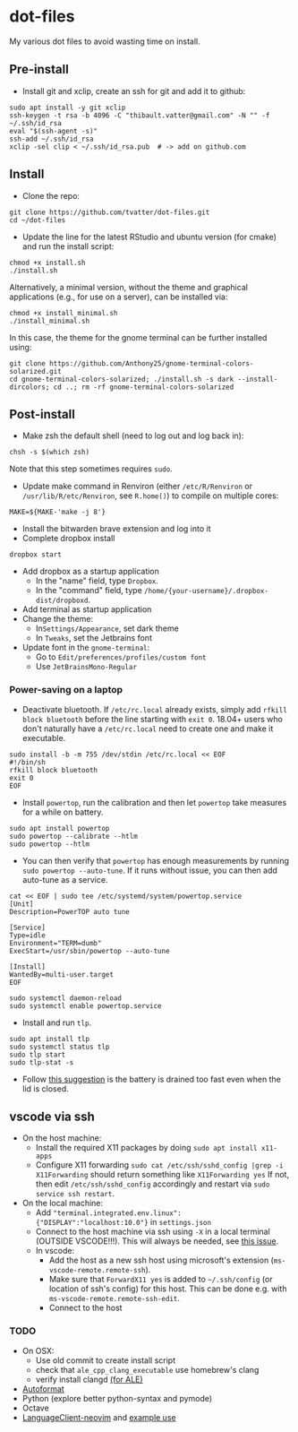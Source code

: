 # dot-files

My various dot files to avoid wasting time on install.

## Pre-install

- Install git and xclip, create an ssh for git and add it to github:

```
sudo apt install -y git xclip
ssh-keygen -t rsa -b 4096 -C "thibault.vatter@gmail.com" -N "" -f ~/.ssh/id_rsa
eval "$(ssh-agent -s)"
ssh-add ~/.ssh/id_rsa
xclip -sel clip < ~/.ssh/id_rsa.pub  # -> add on github.com
```

## Install

- Clone the repo:

```
git clone https://github.com/tvatter/dot-files.git
cd ~/dot-files
```

- Update the line for the latest RStudio and ubuntu version (for cmake) and run the install script:

```
chmod +x install.sh
./install.sh
```

Alternatively, a minimal version, without the theme and graphical applications (e.g., for use on a server), can be installed via:

```
chmod +x install_minimal.sh
./install_minimal.sh
```

In this case, the theme for the gnome terminal can be further installed using:

```
git clone https://github.com/Anthony25/gnome-terminal-colors-solarized.git
cd gnome-terminal-colors-solarized; ./install.sh -s dark --install-dircolors; cd ..; rm -rf gnome-terminal-colors-solarized
```

## Post-install

- Make zsh the default shell (need to log out and log back in):

```
chsh -s $(which zsh)
```

Note that this step sometimes requires `sudo`.

- Update make command in Renviron (either `/etc/R/Renviron` or 
  `/usr/lib/R/etc/Renviron`, see `R.home()`) to compile on multiple cores:

```
MAKE=${MAKE-'make -j 8'}
```

- Install the bitwarden brave extension and log into it
- Complete dropbox install

```
dropbox start
```

- Add dropbox as a startup application
  - In the "name" field, type `Dropbox`.
  - In the "command" field, type `/home/{your-username}/.dropbox-dist/dropboxd`.
- Add terminal as startup application
- Change the theme:
  - In`Settings/Appearance`, set dark theme
  - In `Tweaks`, set the Jetbrains font
- Update font in the `gnome-terminal`:
  - Go to `Edit/preferences/profiles/custom font`
  - Use `JetBrainsMono-Regular`

### Power-saving on a laptop

- Deactivate bluetooth. If `/etc/rc.local` already exists, simply 
  add `rfkill block bluetooth` before the line starting with `exit 0`. 18.04+ users 
  who don't naturally have a `/etc/rc.local` need to create one and make it executable.

```
sudo install -b -m 755 /dev/stdin /etc/rc.local << EOF
#!/bin/sh
rfkill block bluetooth
exit 0
EOF
```

- Install `powertop`, run the calibration and then let `powertop` take measures for a while on battery.

```
sudo apt install powertop
sudo powertop --calibrate --htlm
sudo powertop --htlm
```

- You can then verify that `powertop` has enough measurements by running `sudo powertop --auto-tune`. If it runs without 
  issue, you can then add auto-tune as a service.

```
cat << EOF | sudo tee /etc/systemd/system/powertop.service
[Unit]
Description=PowerTOP auto tune

[Service]
Type=idle
Environment="TERM=dumb"
ExecStart=/usr/sbin/powertop --auto-tune

[Install]
WantedBy=multi-user.target
EOF

sudo systemctl daemon-reload
sudo systemctl enable powertop.service
```

- Install and run `tlp`.

```
sudo apt install tlp
sudo systemctl status tlp
sudo tlp start
sudo tlp-stat -s 
```

- Follow [this suggestion](https://askubuntu.com/questions/1029474/ubuntu-18-04-dell-xps13-9370-no-longer-suspends-on-lid-close/1036122#1036122) 
  is the battery is drained too fast even when the lid is closed.

## vscode via ssh

- On the host machine: 
  - Install the required X11 packages by doing `sudo apt install x11-apps`
  - Configure X11 forwarding `sudo cat /etc/ssh/sshd_config |grep -i X11Forwarding` should return something like `X11Forwarding yes`
    If not, then edit `/etc/ssh/sshd_config` accordingly and restart via `sudo service ssh restart`.
- On the local machine: 
  - Add `"terminal.integrated.env.linux": {"DISPLAY":"localhost:10.0"}` in `settings.json`
  - Connect to the host machine via ssh using `-X` in a local terminal (OUTSIDE VSCODE!!!).
    This will always be needed, see [this issue](https://github.com/microsoft/vscode-remote-release/issues/267#issuecomment-535403394).
  - In vscode:
    - Add the host as a new ssh host using microsoft's extension (`ms-vscode-remote.remote-ssh`).
    - Make sure that `ForwardX11 yes` is added to `~/.ssh/config` (or location of ssh's config) for this host.
      This can be done e.g. with `ms-vscode-remote.remote-ssh-edit`.
    - Connect to the host

### TODO

- On OSX: 
  - Use old commit to create install script
  - check that `ale_cpp_clang_executable` use homebrew's clang
  - verify install clangd [(for ALE)](https://github.com/w0rp/ale/blob/master/doc/ale-cpp.txt)
- [Autoformat](https://github.com/Chiel92/vim-autoformat)
- Python (explore better python-syntax and pymode)  
- Octave
- [LanguageClient-neovim](https://github.com/autozimu/LanguageClient-neovim) and [example use](https://github.com/kadekillary/init.vim/blob/master/init.vim)
